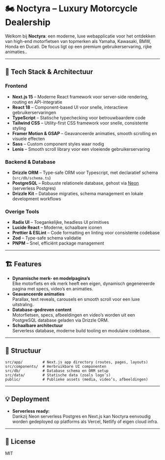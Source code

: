 # 🏍️ Noctyra – Luxury Motorcycle Dealership

Welkom bij **Noctyra**: een moderne, luxe webapplicatie voor het ontdekken van high-end motorfietsen van topmerken als Yamaha, Kawasaki, BMW, Honda en Ducati. De focus ligt op een premium gebruikerservaring, rijke animaties..

---

## 🚀 Tech Stack & Architectuur

### Frontend

- **Next.js 15** – Moderne React framework voor server-side rendering, routing en API-integratie
- **React 18** – Component-based UI voor snelle, interactieve gebruikerservaringen
- **TypeScript** – Statische typechecking voor betrouwbaardere code
- **Tailwind CSS** – Utility-first CSS framework voor snelle, consistente styling
- **Framer Motion & GSAP** – Geavanceerde animaties, smooth scrolling en visuele effecten
- **Sass** – Custom component styles waar nodig
- **Lenis** – Smooth scroll library voor een vloeiende gebruikerservaring

### Backend & Database

- **Drizzle ORM** – Type-safe ORM voor Typescript, met declaratief schema (`src/db/schema.ts`)
- **PostgreSQL** – Robuuste relationele database, gehost via [Neon](https://neon.tech/) (serverless Postgres)
- **Drizzle Kit** – Database migraties, schema management en lokale development workflows

### Overige Tools

- **Radix UI** – Toegankelijke, headless UI primitives
- **Lucide React** – Moderne, schaalbare iconen
- **Prettier & ESLint** – Code formatting en linting voor consistente codebase
- **Zod** – Type-safe schema validatie
- **PNPM** – Snel, efficiënt package management

---

## 🏗️ Features

- **Dynamische merk- en modelpagina’s**  
  Elke motorfiets en elk merk heeft een eigen, dynamisch gegenereerde pagina met specs, video’s en animaties.
- **Geavanceerde animaties**  
  Parallax, text reveals, carousels en smooth scroll voor een luxe uitstraling.
- **Database-gedreven content**  
  Motorfietsen, specs, afbeeldingen en video’s worden uit een PostgreSQL database geladen via Drizzle ORM.
- **Schaalbare architectuur**  
  Serverless database, moderne build tooling en modulaire codebase.

---

## 📁 Structuur

```
src/app/         # Next.js app directory (routes, pages, layouts)
src/components/  # Herbruikbare UI componenten
src/db/          # Database schema en ORM setup
src/data/        # Statische data (zoals logo’s)
public/          # Publieke assets (media, video’s, afbeeldingen)
```

---

## 💡 Deployment

- **Serverless ready:**  
  Dankzij Neon serverless Postgres en Next.js kan Noctyra eenvoudig worden gedeployed op platforms als Vercel, Netlify of eigen cloud infra.

---

## 📜 License

MIT
